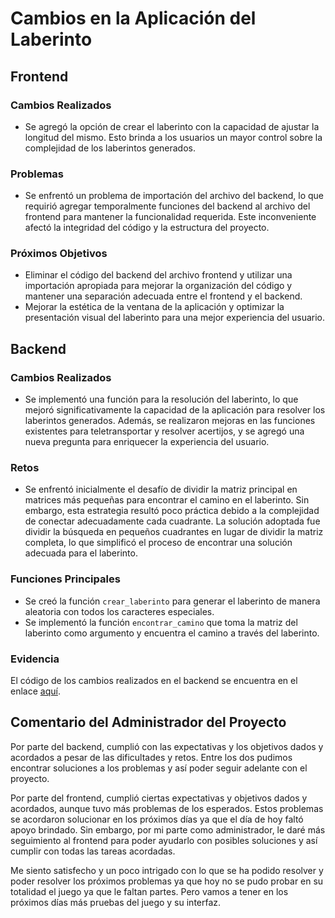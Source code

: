 # Cambios en la Aplicación del Laberinto

## Frontend

### Cambios Realizados

- Se agregó la opción de crear el laberinto con la capacidad de ajustar la longitud del mismo. Esto brinda a los usuarios un mayor control sobre la complejidad de los laberintos generados.
  
### Problemas

- Se enfrentó un problema de importación del archivo del backend, lo que requirió agregar temporalmente funciones del backend al archivo del frontend para mantener la funcionalidad requerida. Este inconveniente afectó la integridad del código y la estructura del proyecto.

### Próximos Objetivos

- Eliminar el código del backend del archivo frontend y utilizar una importación apropiada para mejorar la organización del código y mantener una separación adecuada entre el frontend y el backend.
- Mejorar la estética de la ventana de la aplicación y optimizar la presentación visual del laberinto para una mejor experiencia del usuario.

## Backend

### Cambios Realizados

- Se implementó una función para la resolución del laberinto, lo que mejoró significativamente la capacidad de la aplicación para resolver los laberintos generados. Además, se realizaron mejoras en las funciones existentes para teletransportar y resolver acertijos, y se agregó una nueva pregunta para enriquecer la experiencia del usuario.
  
### Retos

- Se enfrentó inicialmente el desafío de dividir la matriz principal en matrices más pequeñas para encontrar el camino en el laberinto. Sin embargo, esta estrategia resultó poco práctica debido a la complejidad de conectar adecuadamente cada cuadrante. La solución adoptada fue dividir la búsqueda en pequeños cuadrantes en lugar de dividir la matriz completa, lo que simplificó el proceso de encontrar una solución adecuada para el laberinto.

### Funciones Principales

- Se creó la función `crear_laberinto` para generar el laberinto de manera aleatoria con todos los caracteres especiales.
- Se implementó la función `encontrar_camino` que toma la matriz del laberinto como argumento y encuentra el camino a través del laberinto.

### Evidencia

El código de los cambios realizados en el backend se encuentra en el enlace [aquí](enlace_git).

## Comentario del Administrador del Proyecto

Por parte del backend, cumplió con las expectativas y los objetivos dados y acordados a pesar de las dificultades y retos. Entre los dos pudimos encontrar soluciones a los problemas y así poder seguir adelante con el proyecto.

Por parte del frontend, cumplió ciertas expectativas y objetivos dados y acordados, aunque tuvo más problemas de los esperados. Estos problemas se acordaron solucionar en los próximos días ya que el día de hoy faltó apoyo brindado. Sin embargo, por mi parte como administrador, le daré más seguimiento al frontend para poder ayudarlo con posibles soluciones y así cumplir con todas las tareas acordadas.

Me siento satisfecho y un poco intrigado con lo que se ha podido resolver y poder resolver los próximos problemas ya que hoy no se pudo probar en su totalidad el juego ya que le faltan partes. Pero vamos a tener en los próximos días más pruebas del juego y su interfaz.
